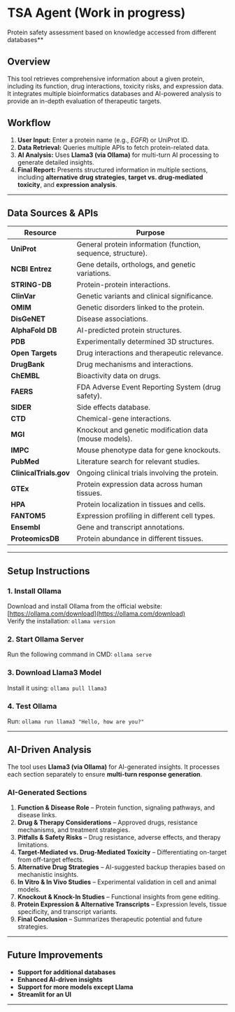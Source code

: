 # TSA Agent (Work in progress)
Protein safety assessment based on knowledge accessed from different databases**  

## **Overview**  
This tool retrieves comprehensive information about a given protein, including its function, drug interactions, toxicity risks, and expression data. It integrates multiple bioinformatics databases and AI-powered analysis to provide an in-depth evaluation of therapeutic targets.  

## **Workflow**  
1. **User Input:** Enter a protein name (e.g., *EGFR*) or UniProt ID.  
2. **Data Retrieval:** Queries multiple APIs to fetch protein-related data.  
3. **AI Analysis:** Uses **Llama3 (via Ollama)** for multi-turn AI processing to generate detailed insights.  
4. **Final Report:** Presents structured information in multiple sections, including **alternative drug strategies**, **target vs. drug-mediated toxicity**, and **expression analysis**.  

---

## **Data Sources & APIs**  

| **Resource**       | **Purpose** |
|--------------------|-------------|
| **UniProt**        | General protein information (function, sequence, structure). |
| **NCBI Entrez**    | Gene details, orthologs, and genetic variations. |
| **STRING-DB**      | Protein-protein interactions. |
| **ClinVar**        | Genetic variants and clinical significance. |
| **OMIM**          | Genetic disorders linked to the protein. |
| **DisGeNET**      | Disease associations. |
| **AlphaFold DB**  | AI-predicted protein structures. |
| **PDB**           | Experimentally determined 3D structures. |
| **Open Targets**  | Drug interactions and therapeutic relevance. |
| **DrugBank**      | Drug mechanisms and interactions. |
| **ChEMBL**       | Bioactivity data on drugs. |
| **FAERS**        | FDA Adverse Event Reporting System (drug safety). |
| **SIDER**        | Side effects database. |
| **CTD**          | Chemical-gene interactions. |
| **MGI**          | Knockout and genetic modification data (mouse models). |
| **IMPC**         | Mouse phenotype data for gene knockouts. |
| **PubMed**       | Literature search for relevant studies. |
| **ClinicalTrials.gov** | Ongoing clinical trials involving the protein. |
| **GTEx**         | Protein expression data across human tissues. |
| **HPA**          | Protein localization in tissues and cells. |
| **FANTOM5**      | Expression profiling in different cell types. |
| **Ensembl**      | Gene and transcript annotations. |
| **ProteomicsDB** | Protein abundance in different tissues. |

---

## **Setup Instructions**  
### **1. Install Ollama**  
Download and install Ollama from the official website: [https://ollama.com/download](https://ollama.com/download)  
Verify the installation: `ollama version`

### **2. Start Ollama Server**  
Run the following command in CMD: `ollama serve`

### **3. Download Llama3 Model**  
Install it using:  `ollama pull llama3`

### **4. Test Ollama**  
Run: `ollama run llama3 "Hello, how are you?"`



---
## **AI-Driven Analysis**  
The tool uses **Llama3 (via Ollama)** for AI-generated insights. It processes each section separately to ensure **multi-turn response generation**.  

### **AI-Generated Sections**  
1. **Function & Disease Role** – Protein function, signaling pathways, and disease links.  
2. **Drug & Therapy Considerations** – Approved drugs, resistance mechanisms, and treatment strategies.  
3. **Pitfalls & Safety Risks** – Drug resistance, adverse effects, and therapy limitations.  
4. **Target-Mediated vs. Drug-Mediated Toxicity** – Differentiating on-target from off-target effects.  
5. **Alternative Drug Strategies** – AI-suggested backup therapies based on mechanistic insights.  
6. **In Vitro & In Vivo Studies** – Experimental validation in cell and animal models.  
7. **Knockout & Knock-In Studies** – Functional insights from gene editing.  
8. **Protein Expression & Alternative Transcripts** – Expression levels, tissue specificity, and transcript variants.  
9. **Final Conclusion** – Summarizes therapeutic potential and future strategies.  

---

## **Future Improvements**  
- **Support for additional databases**  
- **Enhanced AI-driven insights**
- **Support for more models except Llama**
- **Streamlit for an UI**

---

